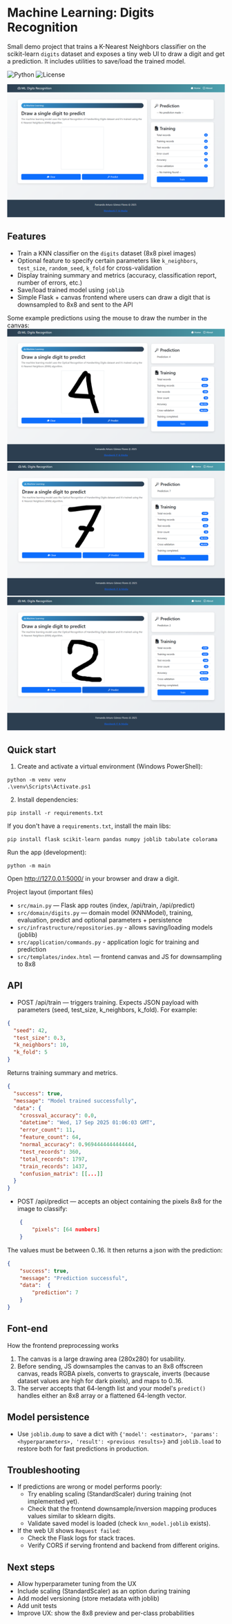 # Machine Learning: Digits Recognition

Small demo project that trains a K-Nearest Neighbors classifier on the scikit-learn `digits` dataset and exposes a tiny web UI to draw a digit and get a prediction. It includes utilities to save/load the trained model.

![Python](https://img.shields.io/badge/Python-3.13-blue?logo=python)
![License](https://img.shields.io/badge/License-MIT-green)

![Home Page](./docs/home.png)

## Features
- Train a KNN classifier on the `digits` dataset (8x8 pixel images)
- Optional feature to specify certain parameters like `k_neighbors`, `test_size`, `random_seed`, `k_fold` for cross-validation
- Display training summary and metrics (accuracy, classification report, number of errors, etc.)
- Save/load trained model using `joblib`
- Simple Flask + canvas frontend where users can draw a digit that is downsampled to 8x8 and sent to the API

Some example predictions using the mouse to draw the number in the canvas:
![Predict 4](./docs/pred4.png)
![Predict 7](./docs/pred7.png)
![Predict 2](./docs/pred2.png)

## Quick start

1. Create and activate a virtual environment (Windows PowerShell):

```pwsh
python -m venv venv
.\venv\Scripts\Activate.ps1
```

2. Install dependencies:

```pwsh
pip install -r requirements.txt
```

If you don't have a `requirements.txt`, install the main libs:

```pwsh
pip install flask scikit-learn pandas numpy joblib tabulate colorama
```

Run the app (development):

```pwsh
python -m main
```

Open http://127.0.0.1:5000/ in your browser and draw a digit.

Project layout (important files)
- `src/main.py` — Flask app routes (index, /api/train, /api/predict)
- `src/domain/digits.py` — domain model (KNNModel), training, evaluation, predict and optional parameters + persistence
- `src/infrastructure/repositories.py` - allows saving/loading models (joblib)
- `src/application/commands.py` - application logic for training and prediction
- `src/templates/index.html` — frontend canvas and JS for downsampling to 8x8

## API
- POST /api/train — triggers training. Expects JSON payload with parameters (seed, test_size, k_neighbors, k_fold). For example: 
```json
{
  "seed": 42,
  "test_size": 0.3,
  "k_neighbors": 10,
  "k_fold": 5
}
```
Returns training summary and metrics. 
```json
{
  "success": true,
  "message": "Model trained successfully",
  "data": {
    "crossval_accuracy": 0.0,
    "datetime": "Wed, 17 Sep 2025 01:06:03 GMT",
    "error_count": 11,
    "feature_count": 64,
    "normal_accuracy": 0.9694444444444444,
    "test_records": 360,
    "total_records": 1797,
    "train_records": 1437,
    "confusion_matrix": [[...]]
  }
}
```
- POST /api/predict — accepts an object containing the pixels 8x8 for the image to classify:

```json
    { 
        "pixels": [64 numbers] 
    }
``` 
The values must be between 0..16. It then returns a json with the prediction:

```json
{ 
    "success": true, 
    "message": "Prediction successful",
    "data":  {
        "prediction": 7
    }
}
```
## Font-end
How the frontend preprocessing works
1. The canvas is a large drawing area (280x280) for usability.
2. Before sending, JS downsamples the canvas to an 8x8 offscreen canvas, reads RGBA pixels, converts to grayscale, inverts (because dataset values are high for dark pixels), and maps to 0..16.
3. The server accepts that 64-length list and your model's `predict()` handles either an 8x8 array or a flattened 64-length vector.

## Model persistence
- Use `joblib.dump` to save a dict with `{'model': <estimator>, 'params': <hyperparameters>, 'result': <previous results>}` and `joblib.load` to restore both for fast predictions in production.

## Troubleshooting
- If predictions are wrong or model performs poorly:
  - Try enabling scaling (StandardScaler) during training (not implemented yet).
  - Check that the frontend downsample/inversion mapping produces values similar to sklearn digits.
  - Validate saved model is loaded (check `knn_model.joblib` exists).
- If the web UI shows `Request failed`:
  - Check the Flask logs for stack traces.
  - Verify CORS if serving frontend and backend from different origins.

## Next steps
- Allow hyperparameter tuning from the UX
- Include scaling (StandardScaler) as an option during training
- Add model versioning (store metadata with joblib)
- Add unit tests 
- Improve UX: show the 8x8 preview and per-class probabilities




